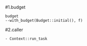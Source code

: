 #1.budget

```
budget
--with_budget(Budget::initial(), f)
```

#2.caller

```
- Context::run_task

```